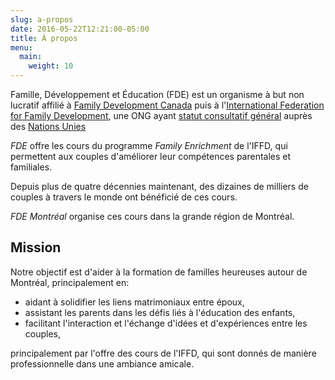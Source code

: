 ```yaml
---
slug: a-propos
date: 2016-05-22T12:21:00-05:00
title: À propos
menu:
  main:
    weight: 10
---
```


Famille, Développement et Éducation (FDE) est un organisme à but non lucratif affilié à
[Family Development Canada](http://www.familydevelopment.ca/) puis à l'[International Federation for Family Development](http://iffd.org), une ONG ayant [statut consultatif général](https://en.wikipedia.org/wiki/Consultative_status#General) auprès des [Nations Unies](http://www.un.org)

_FDE_ offre les cours du programme _Family Enrichment_ de l'IFFD, qui permettent
aux couples d'améliorer leur compétences parentales et familiales.

Depuis plus de quatre décennies maintenant, des dizaines de milliers de couples
à travers le monde ont bénéficié de ces cours.

_FDE Montréal_ organise ces cours dans la grande région de Montréal.



## Mission

Notre objectif est d'aider à la formation de familles heureuses autour de Montréal, principalement en:

* aidant à solidifier les liens matrimoniaux entre époux,
* assistant les parents dans les défis liés à l'éducation des enfants,
* facilitant l'interaction et l'échange d'idées et d'expériences entre les couples,

principalement par l'offre des cours de l'IFFD, qui sont donnés de manière professionnelle dans une ambiance amicale.
